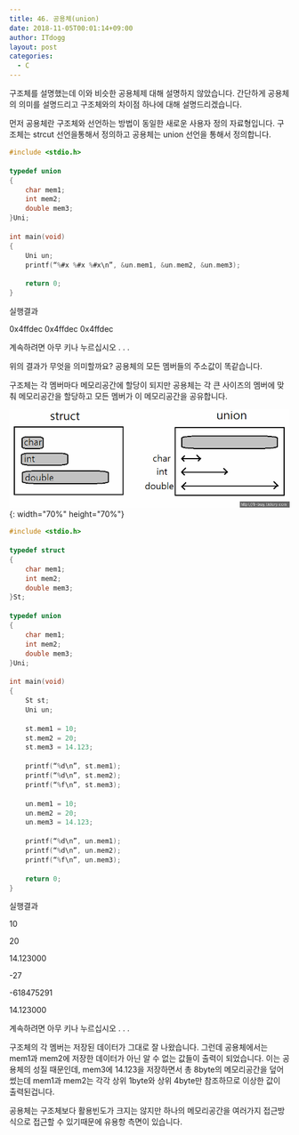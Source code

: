 ```yaml
---
title: 46. 공용체(union)
date: 2018-11-05T00:01:14+09:00
author: ITdogg
layout: post
categories:
  - C
---
```


구조체를 설명했는데 이와 비슷한 공용체제 대해 설명하지 않았습니다. 간단하게 공용체의 의미를 설명드리고 구조체와의 차이점 하나에 대해 설명드리겠습니다.

먼저 공용체란 구조체와 선언하는 방법이 동일한 새로운 사용자 정의 자료형입니다. 구조체는 strcut 선언을통해서 정의하고 공용체는 union 선언을 통해서 정의합니다.

~~~ c
#include <stdio.h>

typedef union
{
	char mem1;
	int mem2;
	double mem3;
}Uni;

int main(void)
{
	Uni un;
	printf(“%#x %#x %#x\n”, &un.mem1, &un.mem2, &un.mem3);

	return 0;
}
~~~

실행결과

0x4ffdec 0x4ffdec 0x4ffdec

계속하려면 아무 키나 누르십시오 . . .

위의 결과가 무엇을 의미할까요? 공용체의 모든 멤버들의 주소값이 똑같습니다.

구조체는 각 멤버마다 메모리공간에 할당이 되지만 공용체는 각 큰 사이즈의 멤버에 맞춰 메모리공간을 할당하고 모든 멤버가 이 메모리공간을 공유합니다.
                
![union](/images/2018/09/union.jpg){: width="70%" height="70%"}

~~~ c
#include <stdio.h>

typedef struct
{
	char mem1;
	int mem2;
	double mem3;
}St;

typedef union
{
	char mem1;
	int mem2;
	double mem3;
}Uni;

int main(void)
{
	St st;
	Uni un;
	
	st.mem1 = 10;
	st.mem2 = 20;
	st.mem3 = 14.123;

	printf(“%d\n”, st.mem1);
	printf(“%d\n”, st.mem2);
	printf(“%f\n”, st.mem3);

	un.mem1 = 10;
	un.mem2 = 20;
	un.mem3 = 14.123;

	printf(“%d\n”, un.mem1);
	printf(“%d\n”, un.mem2);
	printf(“%f\n”, un.mem3);

	return 0;
}
~~~

실행결과

10

20

14.123000

-27

-618475291

14.123000

계속하려면 아무 키나 누르십시오 . . .

구조체의 각 멤버는 저장된 데이터가 그대로 잘 나왔습니다. 그런데 공용체에서는 mem1과 mem2에 저장한 데이터가 아닌 알 수 없는 값들이 출력이 되었습니다. 이는 공용체의 성질 때문인데, mem3에 14.123을 저장하면서 총 8byte의 메모리공간을 덮어썼는데 mem1과 mem2는 각각 상위 1byte와 상위 4byte만 참조하므로 이상한 값이 출력된겁니다.

공용체는 구조체보다 활용빈도가 크지는 않지만 하나의 메모리공간을 여러가지 접근방식으로 접근할 수 있기때문에 유용항 측면이 있습니다.